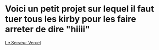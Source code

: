 # Voici un petit projet sur lequel il faut tuer tous les kirby pour les faire arreter de dire "hiiii" 

[Le Serveur Vercel](tirauxkirby.vercel.app)
